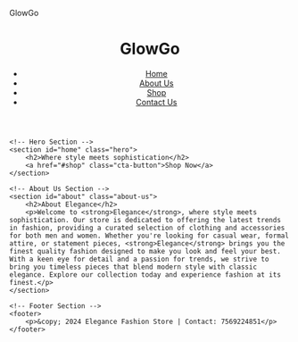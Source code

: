 GlowGo
<!DOCTYPE html>
<html lang="en">
<head>
    <meta charset="UTF-8">
    <meta name="viewport" content="width=device-width, initial-scale=1.0">
    <meta http-equiv="X-UA-Compatible" content="ie=edge">
    <title>GlowGo</title>
    <link rel="stylesheet" href="styles.css">
</head>
<body>
    <!-- Header Section -->
    <header>
        <div class="logo">
            <h1>GlowGo</h1>
        </div>
        <nav>
            <ul>
                <li><a href="#home">Home</a></li>
                <li><a href="#about">About Us</a></li>
                <li><a href="#shop">Shop</a></li>
                <li><a href="#contact">Contact Us</a></li>
            </ul>
        </nav>
    </header>

    <!-- Hero Section -->
    <section id="home" class="hero">
        <h2>Where style meets sophistication</h2>
        <a href="#shop" class="cta-button">Shop Now</a>
    </section>

    <!-- About Us Section -->
    <section id="about" class="about-us">
        <h2>About Elegance</h2>
        <p>Welcome to <strong>Elegance</strong>, where style meets sophistication. Our store is dedicated to offering the latest trends in fashion, providing a curated selection of clothing and accessories for both men and women. Whether you're looking for casual wear, formal attire, or statement pieces, <strong>Elegance</strong> brings you the finest quality fashion designed to make you look and feel your best. With a keen eye for detail and a passion for trends, we strive to bring you timeless pieces that blend modern style with classic elegance. Explore our collection today and experience fashion at its finest.</p>
    </section>

    <!-- Footer Section -->
    <footer>
        <p>&copy; 2024 Elegance Fashion Store | Contact: 7569224851</p>
    </footer>
</body>
</html>
